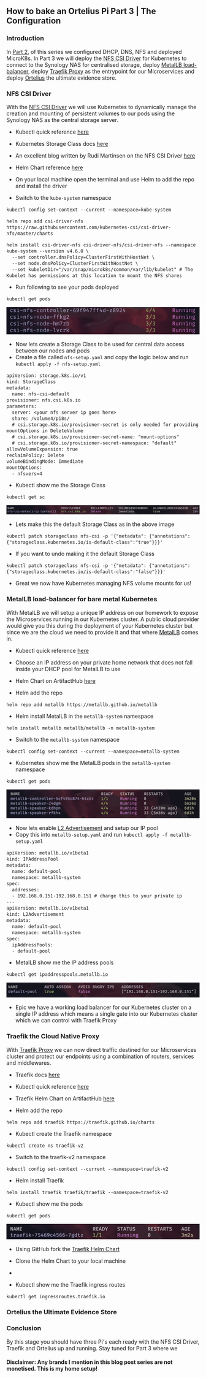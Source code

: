 ## How to bake an Ortelius Pi Part 3 | The Configuration

### Introduction

In [Part 2](https://ortelius.io/blog/2024/03/27/how-to-bake-an-ortelius-pi-part-2-the-preperation/), of this series we configured DHCP, DNS, NFS and deployed MicroK8s. In Part 3 we will deploy the [NFS CSI Driver](https://github.com/kubernetes-csi/csi-driver-nfs) for Kubernetes to connect to the Synology NAS for centralised storage, deploy [MetalLB load-balancer](https://metallb.universe.tf/), deploy [Traefik Proxy](https://traefik.io/) as the entrypoint for our Microservices and deploy [Ortelius](https://ortelius.io/) the ultimate evidence store.

### NFS CSI Driver

With the [NFS CSI Driver](https://github.com/kubernetes-csi/csi-driver-nfs) we will use Kubernetes to dynamically manage the creation and mounting of persistent volumes to our pods using the Synology NAS as the central storage server.

- Kubectl quick reference [here](https://kubernetes.io/docs/reference/kubectl/quick-reference/)
- Kubernetes Storage Class docs [here](https://kubernetes.io/docs/concepts/storage/storage-classes/)
- An excellent blog written by Rudi Martinsen on the NFS CSI Driver [here](https://rudimartinsen.com/2024/01/09/nfs-csi-driver-kubernetes/)
- Helm Chart reference [here](https://github.com/kubernetes-csi/csi-driver-nfs/tree/master/charts)

- On your local machine open the terminal and use Helm to add the repo and install the driver
- Switch to the `kube-system` namespace

```
kubectl config set-context --current --namespace=kube-system
```

```
helm repo add csi-driver-nfs https://raw.githubusercontent.com/kubernetes-csi/csi-driver-nfs/master/charts
```

```
helm install csi-driver-nfs csi-driver-nfs/csi-driver-nfs --namespace kube-system --version v4.6.0 \
  --set controller.dnsPolicy=ClusterFirstWithHostNet \
  --set node.dnsPolicy=ClusterFirstWithHostNet \
  --set kubeletDir="/var/snap/microk8s/common/var/lib/kubelet" # The Kubelet has permissions at this location to mount the NFS shares
```

- Run following to see your pods deployed

```
kubectl get pods
```

![csi nfs driver storage pods](images/how-to-bake-an-ortelius-pi/part03/01-csi-nfs-driver-pods.png)

- Now lets create a Storage Class to be used for central data access between our nodes and pods
- Create a file called `nfs-setup.yaml` and copy the logic below and run `kubectl apply -f nfs-setup.yaml`

```
apiVersion: storage.k8s.io/v1
kind: StorageClass
metadata:
  name: nfs-csi-default
provisioner: nfs.csi.k8s.io
parameters:
  server: <your nfs server ip goes here>
  share: /volume4/pi8s/
  # csi.storage.k8s.io/provisioner-secret is only needed for providing mountOptions in DeleteVolume
  # csi.storage.k8s.io/provisioner-secret-name: "mount-options"
  # csi.storage.k8s.io/provisioner-secret-namespace: "default"
allowVolumeExpansion: true
reclaimPolicy: Delete
volumeBindingMode: Immediate
mountOptions:
  - nfsvers=4
```
- Kubectl show me the Storage Class
```
kubectl get sc
```
![csi nfs driver storage class](images/how-to-bake-an-ortelius-pi/part03/02-csi-nfs-driver-storage-class.png)
- Lets make this the default Storage Class as in the above image
```
kubectl patch storageclass nfs-csi -p '{"metadata": {"annotations":{"storageclass.kubernetes.io/is-default-class":"true"}}}'
```
- If you want to undo making it the default Storage Class
```
kubectl patch storageclass nfs-csi -p '{"metadata": {"annotations":{"storageclass.kubernetes.io/is-default-class":"false"}}}'
```
- Great we now have Kubernetes managing NFS volume mounts for us!

### MetalLB load-balancer for bare metal Kubernetes

With MetalLB we will setup a unique IP address on our homework to expose the Microservices running in our Kubernetes cluster. A public cloud provider would give you this during the deployment of your Kubernetes cluster but since we are the cloud we need to provide it and that where [MetalLB](https://metallb.universe.tf/) comes in.

- Kubectl quick reference [here](https://kubernetes.io/docs/reference/kubectl/quick-reference/)
- Choose an IP address on your private home network that does not fall inside your DHCP pool for MetalLB to use
- Helm Chart on ArtifactHub [here](https://artifacthub.io/packages/helm/metallb/metallb)

- Helm add the repo
```
helm repo add metallb https://metallb.github.io/metallb
```
- Helm install MetalLB in the `metallb-system` namespace
```
helm install metallb metallb/metallb -n metallb-system
```
- Switch to the `metallb-system` namespace
```
kubectl config set-context --current --namespace=metallb-system
```
- Kubernetes show me the MetalLB pods in the `metallb-system` namespace

```
kubectl get pods
```

![metallb pods](images/how-to-bake-an-ortelius-pi/part03/03-metallb-pods.png)

- Now lets enable [L2 Advertisement](https://metallb.universe.tf/troubleshooting/) and setup our IP pool
- Copy this into `metallb-setup.yaml` and run `kubectl apply -f metallb-setup.yaml`

```
apiVersion: metallb.io/v1beta1
kind: IPAddressPool
metadata:
  name: default-pool
  namespace: metallb-system
spec:
  addresses:
  - 192.168.0.151-192.168.0.151 # change this to your private ip
---
apiVersion: metallb.io/v1beta1
kind: L2Advertisement
metadata:
  name: default-pool
  namespace: metallb-system
spec:
  ipAddressPools:
  - default-pool
```

- MetalLB show me the IP address pools

```
kubectl get ipaddresspools.metallb.io
```

![metallb ip pools](images/how-to-bake-an-ortelius-pi/part03/04-metallb-ip-pool.png)

- Epic we have a working load balancer for our Kubernetes cluster on a single IP address which means a single gate into our Kubernetes cluster which we can control with Traefik Proxy

### Traefik the Cloud Native Proxy

With [Traefik Proxy](https://traefik.io/) we can now direct traffic destined for our Microservices cluster and protect our endpoints using a combination of routers, services and middlewares.

- Traefik docs [here](https://doc.traefik.io/traefik/)
- Kubectl quick reference [here](https://kubernetes.io/docs/reference/kubectl/quick-reference/)
- Traefik Helm Chart on ArtifactHub [here](https://artifacthub.io/packages/helm/traefik/traefik)

- Helm add the repo

```
helm repo add traefik https://traefik.github.io/charts
```

- Kubectl create the Traefik namespace

```
kubectl create ns traefik-v2
```

- Switch to the traefik-v2 namespace

```
kubectl config set-context --current --namespace=traefik-v2
```

- Helm install Traefik

```
helm install traefik traefik/traefik --namespace=traefik-v2
```

- Kubectl show me the pods

```
kubectl get pods
```

![traefik pod](images/how-to-bake-an-ortelius-pi/part03/05-traefik-pods.png)

- Using GitHub fork the [Traefik Helm Chart](https://github.com/traefik/traefik-helm-chart)
- Clone the Helm Chart to your local machine
-


- Kubectl show me the Traefik ingress routes

```
kubectl get ingressroutes.traefik.io
```

### Ortelius the Ultimate Evidence Store




### Conclusion

By this stage you should have three Pi's each ready with the NFS CSI Driver, Traefik and Ortelius up and running. Stay tuned for Part 3 where we

#### Disclaimer: Any brands I mention in this blog post series are not monetised. This is my home setup!
